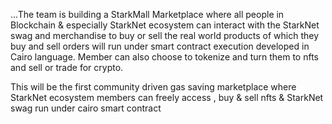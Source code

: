 
...The team is building a StarkMall Marketplace where all people in Blockchain & especially StarkNet ecosystem can interact with the StarkNet swag and merchandise to buy or sell the real world products of which they buy and sell orders will run under smart contract execution developed in Cairo language. Member can also choose to tokenize and turn them to nfts and sell or trade for crypto.

This will be the first community driven  gas saving marketplace where StarkNet ecosystem members can freely access , buy & sell nfts & StarkNet swag run under cairo smart contract